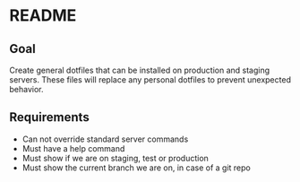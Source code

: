 # README

## Goal

Create general dotfiles that can be installed on production and staging servers. 
These files will replace any personal dotfiles to prevent unexpected behavior.

## Requirements

- Can not override standard server commands
- Must have a help command
- Must show if we are on staging, test or production
- Must show the current branch we are on, in case of a git repo
